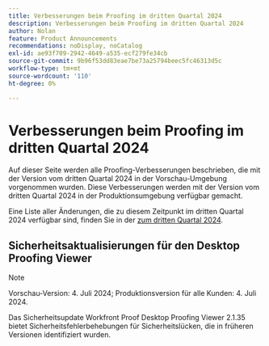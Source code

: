 ```yaml
---
title: Verbesserungen beim Proofing im dritten Quartal 2024
description: Verbesserungen beim Proofing im dritten Quartal 2024
author: Nolan
feature: Product Announcements
recommendations: noDisplay, noCatalog
exl-id: ae93f709-2942-4649-a535-ecf279fe34cb
source-git-commit: 9b96f53dd83eae7be73a25794beec5fc46313d5c
workflow-type: tm+mt
source-wordcount: '110'
ht-degree: 0%

---
```


# Verbesserungen beim Proofing im dritten Quartal 2024

Auf dieser Seite werden alle Proofing-Verbesserungen beschrieben, die mit der Version vom dritten Quartal 2024 in der Vorschau-Umgebung vorgenommen wurden. Diese Verbesserungen werden mit der Version vom dritten Quartal 2024 in der Produktionsumgebung verfügbar gemacht.

Eine Liste aller Änderungen, die zu diesem Zeitpunkt im dritten Quartal 2024 verfügbar sind, finden Sie in der [&#x200B; zum dritten Quartal 2024](/help/quicksilver/product-announcements/product-releases/24-q3-release-activity/24-q3-release-overview.md).

## Sicherheitsaktualisierungen für den Desktop Proofing Viewer

>[!NOTE]
>
>Vorschau-Version: 4. Juli 2024; Produktionsversion für alle Kunden: 4. Juli 2024.

Das Sicherheitsupdate Workfront Proof Desktop Proofing Viewer 2.1.35 bietet Sicherheitsfehlerbehebungen für Sicherheitslücken, die in früheren Versionen identifiziert wurden.
